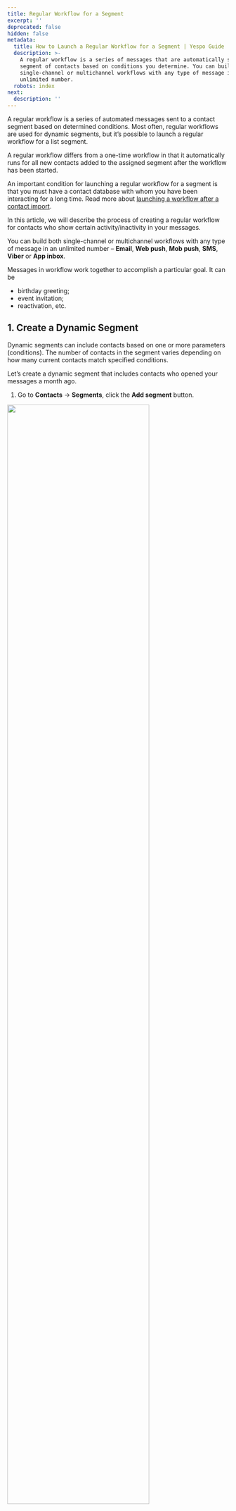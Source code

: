 ```yaml
---
title: Regular Workflow for a Segment
excerpt: ''
deprecated: false
hidden: false
metadata:
  title: How to Launch a Regular Workflow for a Segment | Yespo Guide
  description: >-
    A regular workflow is a series of messages that are automatically sent to a
    segment of contacts based on conditions you determine. You can build both
    single-channel or multichannel workflows with any type of message in an
    unlimited number.
  robots: index
next:
  description: ''
---
```

A regular workflow is a series of automated messages sent to a contact segment based on determined conditions. Most often, regular workflows are used for dynamic segments, but it’s possible to launch a regular workflow for a list segment.

A regular workflow differs from a one-time workflow in that it automatically runs for all new contacts added to the assigned segment after the workflow has been started.

An important condition for launching a regular workflow for a segment is that you must have a contact database with whom you have been interacting for a long time. Read more about [launching a workflow after a contact import](https://docs.yespo.io/docs/how-to-launch-workflow-upon-import).

In this article, we will describe the process of creating a regular workflow for contacts who show certain activity/inactivity in your messages.

You can build both single-channel or multichannel workflows with any type of message in an unlimited number – **Email**, **Web push**, **Mob push**, **SMS**, **Viber** or **App inbox**.

Messages in workflow work together to accomplish a particular goal. It can be

* birthday greeting;
* event invitation;
* reactivation, etc.

## 1. Create a Dynamic Segment

Dynamic segments can include contacts based on one or more parameters (conditions). The number of contacts in the segment varies depending on how many current contacts match specified conditions.

Let’s create a dynamic segment that includes contacts who opened your messages a month ago.

1. Go to **Contacts** → **Segments**, click the **Add segment** button.

<Image align="center" width="80% " src="https://files.readme.io/95238f9cf80cbcefbac884f3018fa25eece483bc093dfd1a06c8ca688a2fda1a-launching-a-regular-workflow-for-a-segment-001.webp" />

2. Select **Dynamic** segment and click **Create**.

<Image align="center" width="80% " src="https://files.readme.io/796a1baab855da472ae6018eacaee8f2ff11675a0733f5464f6f7a0a6a12c06b-launching-a-regular-workflow-for-a-segment-002.webp" />

3. Fill in general properties:
   * Name (required) — displayed in the general segment list.
   * Purpose (optional) — specify how the campaigns will be used. For example, for triggered emails, regular promo campaigns, etc.
   * [Tags](https://docs.yespo.io/docs/how-add-tags) (optional) — select from the list or add a new one for quick filtering and segment search.
4. Click **Next**.

<Image align="center" width="80% " src="https://files.readme.io/4db3b3ae505ceeb915ecf74a07e78c00400426f293f078b4d286815adf5d4b6e-regular-workflow-for-a-segment-en.webp" />

5. To select conditions click **Add condition**.
6. Go to **Channels** → **Contact activity by Email** → **Last opened** → **X time ago** → **30** → **days ago**.

<Image align="center" width="80% " src="https://files.readme.io/442c7cf0e4af7b5ef659805792f382afbcfa26bee22785e6993824fb366ac476-launching-a-regular-workflow-for-a-segment-004.webp" />

5. Click **Done**. The created segment will appear in the general segment list.

<Image align="center" width="80% " src="https://files.readme.io/f8db34dd28210cf02e6f81bf028206ae09abc41432156dc2792e0b968b352a70-launching-a-regular-workflow-for-a-segment-005.webp" />

> 📘 Note
>
> Contacts in the segment are recalculated daily from 3 a.m. to 4 a.m.

## 2. Create a Workflow

> 📘 Note
>
> You need to create corresponding messages before getting started with a workflow.

Let’s create the following workflow that consists of two emails, timers and conditions.

[Learn more about building and editing workflows >](https://docs.yespo.io/docs/workflow-management)

1. Go to **Automation** → **Workflows** and click **New workflow**. Enter its name and tags (optionally). Build a workflow with the following blocks:
   * **Start**. A required block that starts every workflow.
   * **Timer 1**. The workflow starts sending messages straight after contact recalculation. Since contacts are recalculated from 3 a.m. to 4 a.m., set the timer so as not to bother your recipients at night.
   * **Email**. In Message, select the previously created email. Repeat this for each **Email** block in the workflow.

<Image align="center" width="80% " src="https://files.readme.io/0a14369189a3dbf2e14e38fe21629095ba775f0f8a665f364f85fa8aca0afa91-launching-a-regular-workflow-for-a-segment-007a.webp" />

> 📘 Important
>
> Make sure you select a block **Email** and not **Email to segment**. A segment will be formed during trigger configuration.

* **Timer 2/3**. Specify a time gap between the sends. You can also select on what day and at what hour the message should be sent. The timer starts counting down after contacts have been recalculated but not after the workflow has been activated.
* **Condition Opened/Not opened.** After a specified timer expires, the system checks whether the contact has performed the target action. The workflow continues to run depending on the result:\
  ✓ **Opened**: The workflow sends a follow-up and ends.
  ✓ **Not opened**: The workflow repeatedly sends the 1-st email. Depending on the response, it sends a follow-up message or ends.
* **End.** The required block that must end every workflow brunch.

2. Click **Save**.

The workflow will look like this:

<Image align="center" width="80% " src="https://files.readme.io/5c141f4cc4f7dd38e8ed2782b4b15ffc20280380ec8c36c79b69ca08ddaa7a97-launching-a-regular-workflow-for-a-segment-006.webp" />

## 3. Configure Trigger

1. In **Automation** → **Workflows**, choose the created workflow and click **Start/Stop configuration**.

<Image align="center" width="80% " src="https://files.readme.io/8bc69787dea0a7fc9157c95708b28c56931e1458b85a9f2ed7395cf3c620bbde-Workflows-06-02-2025_01_15_PM.png" />

2. Activate **Start configuration** switcher
3. In the **Regular** tab,

* In **Segment**, select the created segment.

<Image align="center" width="80% " src="https://files.readme.io/d339824210267524423a467f390c7cfc69fcadd7f51d8c1406068f5ad2bc0a5d-launching-a-regular-workflow-for-a-segment-009.webp" />

* In **Starts on**, select the current date.
* In **Start schedule**, select once a day.
* Select allowed start days.

<Image align="center" width="80% " src="https://files.readme.io/9503197a87d80f2682ed0c167bb807c36406d0d7ec4ec838cbd3788b29460173-launching-a-regular-workflow-for-a-segment-010.webp" />

* Set the **Start time** and set the **End date** of the workflow;
* In **Process unique events**, select each time.

<Image align="center" width="80% " src="https://files.readme.io/ded84a36f1751541850e836a2fffbd524805ce71722f65cc6817ab69f956d61f-Workflows-06-02-2025_01_18_PM.png" />

* Click **Apply**.

4. To start a workflow, click **Activate** on the right and confirm the action.

<Image align="center" width="80% " src="https://files.readme.io/797dd7e4d8f7431f6f1c5df44517e8b340efb80ddde6d489024afd03cc94797b-Workflows-06-02-2025_01_24_PM.png" />

The workflow status will change to active. The first message will be sent when all the conditions specified for the segment are met.

To track the workflow launch history, click the **Launches** icon. For more details, see the [article](https://docs.yespo.io/docs/using-workflow-launch-history#/).

<Image align="center" width="80% " src="https://files.readme.io/e6d3cea89b2525ca17504d4cdf38ce237803bbe104026f8a08bff8de74ac1ea0-image003.webp" />